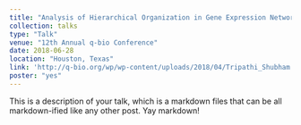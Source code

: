 ```yaml
---
title: "Analysis of Hierarchical Organization in Gene Expression Networks Reveals Underlying Principles of Collective Tumor Cell Dissemination and Metastatic Aggressiveness of Inflammatory Breast Cancer"
collection: talks
type: "Talk"
venue: "12th Annual q-bio Conference"
date: 2018-06-28
location: "Houston, Texas"
link: 'http://q-bio.org/wp/wp-content/uploads/2018/04/Tripathi_Shubham.pdf'
poster: "yes"
---
```


This is a description of your talk, which is a markdown files that can be all markdown-ified like any other post. Yay markdown!

